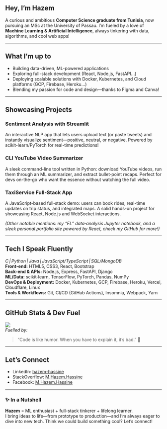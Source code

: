 ## Hey, I’m **Hazem**  
A curious and ambitious **Computer Science graduate from Tunisia**, now pursuing an MSc at the University of Passau. I’m fueled by a love of **Machine Learning & Artificial Intelligence**, always tinkering with data, algorithms, and cool web apps!

---

##  What I’m up to  
- Building data-driven, ML-powered applications  
- Exploring full-stack development (React, Node.js, FastAPI…)  
- Deploying scalable solutions with Docker, Kubernetes, and Cloud platforms (GCP, Firebase, Heroku…)  
- Blending my passion for code and design—thanks to Figma and Canva!

---

## Showcasing Projects

### **Sentiment Analysis with Streamlit**  
An interactive NLP app that lets users upload text (or paste tweets) and instantly visualize sentiment—positive, neutral, or negative. Powered by scikit-learn/PyTorch for real-time predictions!

### **CLI YouTube Video Summarizer**  
A sleek command-line tool written in Python: download YouTube videos, run them through an ML summarizer, and extract bullet‑point recaps. Perfect for devs on-the-go who want the essence without watching the full video.

### **TaxiService Full‑Stack App**  
A JavaScript-based full‑stack demo: users can book rides, real-time updates on trip status, and integrated maps. A solid hands-on project for showcasing React, Node.js and WebSocket interactions.

*(Other notable mentions: my “FL” data‑analysis Jupyter notebook, and a sleek personal portfolio site powered by React, check my GitHub for more!)*

---

## Tech I Speak Fluently  
*C | Python | Java | JavaScript/TypeScript | SQL/MongoDB*  
**Front‑end:** HTML5, CSS3, React, Bootstrap  
**Back‑end & APIs:** Node.js, Express, FastAPI, Django  
**ML/Data:** scikit‑learn, TensorFlow, PyTorch, Pandas, NumPy  
**DevOps & Deployment:** Docker, Kubernetes, GCP, Firebase, Heroku, Vercel, Cloudflare, Linux  
**Tools & Workflows:** Git, CI/CD (GitHub Actions), Insomnia, Webpack, Yarn

---

## GitHub Stats & Dev Fuel  
![](https://github-readme-streak-stats.herokuapp.com/?user=HazemHassine&theme=dark&hide_border=false)  
*Fuelled by:*

> “Code is like humor. When you have to explain it, it’s bad.” 💭

---

## Let’s Connect  
- LinkedIn: [hazem-hassine](https://linkedin.com/in/hazem-hassine)  
- StackOverflow: [M.Hazem.Hassine](https://stackoverflow.com/users/14524308)  
- Facebook: [M.Hazem.Hassine](https://facebook.com/M.Hazem.Hassine)

---

### ✨ In a Nutshell
**Hazem** = ML enthusiast + full-stack tinkerer + lifelong learner.  
I bring ideas to life—from prototype to production—and I’m always eager to dive into new tech. Think we could build something cool? Let’s connect!

